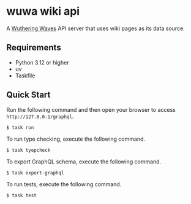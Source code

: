 # wuwa wiki api

A [Wuthering Waves](https://wutheringwaves.kurogames.com/) API server that uses
wiki pages as its data source.

## Requirements

- Python 3.12 or higher
- uv
- Taskfile

## Quick Start

Run the following command and then open your browser to access
`http://127.0.0.1/graphql`.

```
$ task run
```

To run type checking, execute the following command.

```
$ task tyepcheck
```

To export GraphQL schema, execute the following command.

```
$ task export-graphql
```

To run tests, execute the following command.

```
$ task test
```